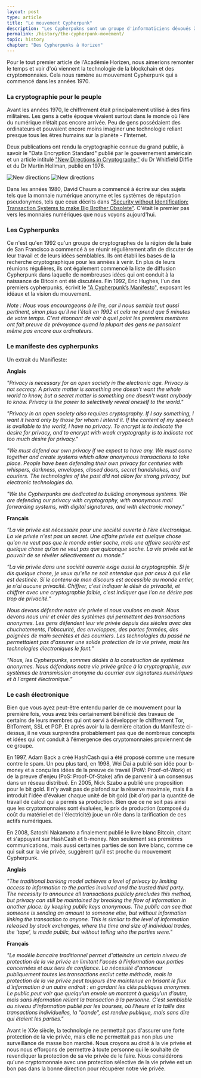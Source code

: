```yaml
---
layout: post
type: article
title: "Le mouvement Cypherpunk"
description: "Les Cypherpukns sont un groupe d'informaticiens dévoués à fournir une technologie de chiffrement forte pour le grand public."
permalink: /history/the-cypherpunk-movement/
topic: history
chapter: "Des Cypherpunks à Horizen"
---
```


Pour le tout premier article de l'Académie Horizen, nous aimerions remonter le temps et voir d'où viennent la technologie de la blockchain et des cryptomonnaies. Cela nous ramène au mouvement Cypherpunk qui a commencé dans les années 1970.

### La cryptographie pour le peuple

Avant les années 1970, le chiffrement était principalement utilisé à des fins militaires. Les gens à cette époque vivaient surtout dans le monde où l’ère du numérique n’était pas encore arrivée. Peu de gens possédaient des ordinateurs et pouvaient encore moins imaginer une technologie reliant presque tous les êtres humains sur la planète - l'Internet.

Deux publications ont rendu la cryptographie connue du grand public, à savoir le "Data Encryption Standard" publié par le gouvernement américain et un article intitulé ["New Directions in Cryptography,"](https://ee.stanford.edu/~hellman/publications/24.pdf) du Dr Whitfield Diffie et du Dr Martin Hellman, publié en 1976.

![New directions]({{site.baseurl_root}}/assets/post_files/history/the-cypherpunk-movement/new_directions_D.jpg)
![New directions]({{site.baseurl_root}}/assets/post_files/history/the-cypherpunk-movement/new_directions_M.jpg)

Dans les années 1980, David Chaum a commencé à écrire sur des sujets tels que la monnaie numérique anonyme et les systèmes de réputation pseudonymes, tels que ceux décrits dans ["Security without Identification: Transaction Systems to make Big Brother Obsolete"](https://chaum.com/security-without-identification/). C'était le premier pas vers les monnaies numériques que nous voyons aujourd'hui.

### Les Cypherpunks

Ce n'est qu'en 1992 qu'un groupe de cryptographes de la région de la baie de San Francisco a commencé à se réunir régulièrement afin de discuter de leur travail et de leurs idées semblables. Ils ont établi les bases de la recherche cryptographique pour les années à venir. En plus de leurs réunions régulières, ils ont également commencé la liste de diffusion Cypherpunk dans laquelle de nombreuses idées qui ont conduit à la naissance de Bitcoin ont été discutées. Fin 1992, Eric Hughes, l'un des premiers cypherpunks, écrivit le ["A Cypherpunk’s Manifesto"](https://www.activism.net/cypherpunk/manifesto.html), exposant les idéaux et la vision du mouvement.

_Note : Nous vous encourageons à le lire, car il nous semble tout aussi pertinent, sinon plus qu'il ne l'était en 1992 et cela ne prend que 5 minutes de votre temps. C'est étonnant de voir à quel point les premiers membres ont fait preuve de prévoyance quand la plupart des gens ne pensaient même pas encore aux ordinateurs._

### Le manifeste des cypherpunks

Un extrait du Manifieste:

**Anglais**

_"Privacy is necessary for an open society in the electronic age. Privacy is not secrecy. A private matter is something one doesn't want the whole world to know, but a secret matter is something one doesn't want anybody to know. Privacy is the power to selectively reveal oneself to the world."_

_"Privacy in an open society also requires cryptography. If I say something, I want it heard only by those for whom I intend it. If the content of my speech is available to the world, I have no privacy. To encrypt is to indicate the desire for privacy, and to encrypt with weak cryptography is to indicate not too much desire for privacy."_

_"We must defend our own privacy if we expect to have any. We must come together and create systems which allow anonymous transactions to take place. People have been defending their own privacy for centuries with whispers, darkness, envelopes, closed doors, secret handshakes, and couriers. The technologies of the past did not allow for strong privacy, but electronic technologies do._

_"We the Cypherpunks are dedicated to building anonymous systems. We are defending our privacy with cryptography, with anonymous mail forwarding systems, with digital signatures, and with electronic money."_

**Français**

_“La vie privée est nécessaire pour une société ouverte à l'ère électronique. La vie privée n'est pas un secret. Une affaire privée est quelque chose qu'on ne veut pas que le monde entier sache, mais une affaire secrète est quelque chose qu'on ne veut pas que quiconque sache. La vie privée est le pouvoir de se révéler sélectivement au monde.”_

_“La vie privée dans une société ouverte exige aussi la cryptographie. Si je dis quelque chose, je veux qu'elle ne soit entendue que par ceux à qui elle est destinée. Si le contenu de mon discours est accessible au monde entier, je n'ai aucune privacité. Chiffrer, c'est indiquer le désir de privacité, et chiffrer avec une cryptographie faible, c'est indiquer que l'on ne désire pas trop de privacité.”_

_Nous devons défendre notre vie privée si nous voulons en avoir. Nous devons nous unir et créer des systèmes qui permettent des transactions anonymes. Les gens défendent leur vie privée depuis des siècles avec des chuchotements, l'obscurité, des enveloppes, des portes fermées, des poignées de main secrètes et des courriers. Les technologies du passé ne permettaient pas d'assurer une solide protection de la vie privée, mais les technologies électroniques le font.”_

_“Nous, les Cypherpunks, sommes dédiés à la construction de systèmes anonymes. Nous défendons notre vie privée grâce à la cryptographie, aux systèmes de transmission anonyme du courrier aux signatures numériques et à l'argent électronique.”_

### Le cash électronique

Bien que vous ayez peut-être entendu parler de ce mouvement pour la première fois, vous avez très certainement bénéficié des travaux de certains de leurs membres qui ont servi à développer le chiffrement Tor, BitTorrent, SSL et PGP. Et après avoir lu la dernière citation du Manifeste ci-dessus, il ne vous surprendra probablement pas que de nombreux concepts et idées qui ont conduit à l'émergence des cryptomonnaies proviennent de ce groupe.

En 1997, Adam Back a créé HashCash qui a été proposé comme une mesure contre le spam. Un peu plus tard, en 1998, Wei Dai a publié son idée pour b-money et a conçu les idées de la preuve de travail (PoW: Proof-of-Work) et de la preuve d'enjeu (PoS: Proof-Of-Stake) afin de parvenir à un consensus dans un réseau distribué. En 2005, Nick Szabo a publié une proposition pour le bit gold. Il n'y avait pas de plafond sur la réserve maximale, mais il a introduit l'idée d'évaluer chaque unité de bit gold (bit d'or) par la quantité de travail de calcul qui a permis sa production. Bien que ce ne soit pas ainsi que les cryptomonnaies sont évaluées, le prix de production (composé du coût du matériel et de l'électricité) joue un rôle dans la tarification de ces actifs numériques.

En 2008, Satoshi Nakamoto a finalement publié le livre blanc Bitcoin, citant et s'appuyant sur HashCash et b-money. Non seulement ses premières communications, mais aussi certaines parties de son livre blanc, comme ce qui suit sur la vie privée, suggèrent qu'il est proche du mouvement Cypherpunk.

**Anglais**

_"The traditional banking model achieves a level of privacy by limiting access to information to the parties involved and the trusted third party. The necessity to announce all transactions publicly precludes this method, but privacy can still be maintained by breaking the flow of information in another place: by keeping public keys anonymous. The public can see that someone is sending an amount to someone else, but without information linking the transaction to anyone. This is similar to the level of information released by stock exchanges, where the time and size of individual trades, the ‘tape’, is made public, but without telling who the parties were."_

**Français**

_"Le modèle bancaire traditionnel permet d'atteindre un certain niveau de protection de la vie privée en limitant l'accès à l'information aux parties concernées et aux tiers de confiance. La nécessité d'annoncer publiquement toutes les transactions exclut cette méthode, mais la protection de la vie privée peut toujours être maintenue en brisant le flux d'information à un autre endroit : en gardant les clés publiques anonymes. Le public peut voir que quelqu'un envoie un montant à quelqu'un d'autre, mais sans information reliant la transaction à la personne. C'est semblable au niveau d'information publié par les bourses, où l'heure et la taille des transactions individuelles, la "bande", est rendue publique, mais sans dire qui étaient les parties."_

Avant le XXe siècle, la technologie ne permettait pas d'assurer une forte protection de la vie privée, mais elle ne permettait pas non plus une surveillance de masse bon marché. Nous croyons au droit à la vie privée et nous nous efforçons de permettre à toute personne qui le souhaite de revendiquer la protection de sa vie privée de le faire. Nous considérons qu'une cryptomonnaie avec une protection sélective de la vie privée est un bon pas dans la bonne direction pour récupérer notre vie privée.
